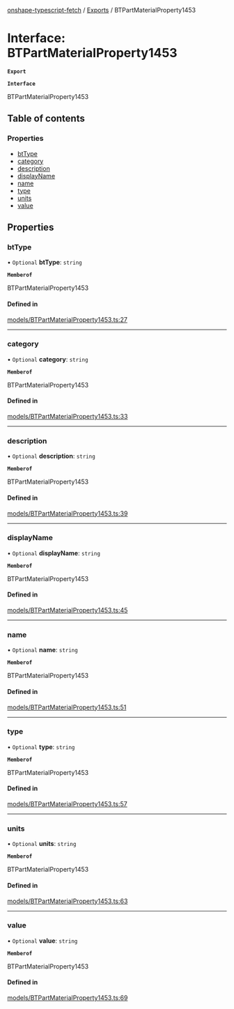 [onshape-typescript-fetch](../README.md) / [Exports](../modules.md) / BTPartMaterialProperty1453

# Interface: BTPartMaterialProperty1453

**`Export`**

**`Interface`**

BTPartMaterialProperty1453

## Table of contents

### Properties

- [btType](BTPartMaterialProperty1453.md#bttype)
- [category](BTPartMaterialProperty1453.md#category)
- [description](BTPartMaterialProperty1453.md#description)
- [displayName](BTPartMaterialProperty1453.md#displayname)
- [name](BTPartMaterialProperty1453.md#name)
- [type](BTPartMaterialProperty1453.md#type)
- [units](BTPartMaterialProperty1453.md#units)
- [value](BTPartMaterialProperty1453.md#value)

## Properties

### btType

• `Optional` **btType**: `string`

**`Memberof`**

BTPartMaterialProperty1453

#### Defined in

[models/BTPartMaterialProperty1453.ts:27](https://github.com/toebes/onshape-typescript-fetch/blob/3e11ae1/models/BTPartMaterialProperty1453.ts#L27)

___

### category

• `Optional` **category**: `string`

**`Memberof`**

BTPartMaterialProperty1453

#### Defined in

[models/BTPartMaterialProperty1453.ts:33](https://github.com/toebes/onshape-typescript-fetch/blob/3e11ae1/models/BTPartMaterialProperty1453.ts#L33)

___

### description

• `Optional` **description**: `string`

**`Memberof`**

BTPartMaterialProperty1453

#### Defined in

[models/BTPartMaterialProperty1453.ts:39](https://github.com/toebes/onshape-typescript-fetch/blob/3e11ae1/models/BTPartMaterialProperty1453.ts#L39)

___

### displayName

• `Optional` **displayName**: `string`

**`Memberof`**

BTPartMaterialProperty1453

#### Defined in

[models/BTPartMaterialProperty1453.ts:45](https://github.com/toebes/onshape-typescript-fetch/blob/3e11ae1/models/BTPartMaterialProperty1453.ts#L45)

___

### name

• `Optional` **name**: `string`

**`Memberof`**

BTPartMaterialProperty1453

#### Defined in

[models/BTPartMaterialProperty1453.ts:51](https://github.com/toebes/onshape-typescript-fetch/blob/3e11ae1/models/BTPartMaterialProperty1453.ts#L51)

___

### type

• `Optional` **type**: `string`

**`Memberof`**

BTPartMaterialProperty1453

#### Defined in

[models/BTPartMaterialProperty1453.ts:57](https://github.com/toebes/onshape-typescript-fetch/blob/3e11ae1/models/BTPartMaterialProperty1453.ts#L57)

___

### units

• `Optional` **units**: `string`

**`Memberof`**

BTPartMaterialProperty1453

#### Defined in

[models/BTPartMaterialProperty1453.ts:63](https://github.com/toebes/onshape-typescript-fetch/blob/3e11ae1/models/BTPartMaterialProperty1453.ts#L63)

___

### value

• `Optional` **value**: `string`

**`Memberof`**

BTPartMaterialProperty1453

#### Defined in

[models/BTPartMaterialProperty1453.ts:69](https://github.com/toebes/onshape-typescript-fetch/blob/3e11ae1/models/BTPartMaterialProperty1453.ts#L69)
